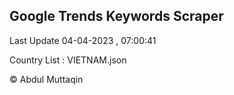 

## Google Trends Keywords Scraper 
 
Last Update 04-04-2023 , 07:00:41

Country List :
VIETNAM.json



© Abdul Muttaqin 

